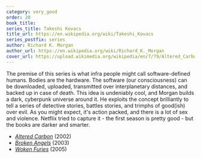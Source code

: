 ```yaml
---
category: very_good
order: 20
book_title:
series_title: Takeshi Kovacs
title_url: https://en.wikipedia.org/wiki/Takeshi_Kovacs
series_postfix: series
author: Richard K. Morgan
author_url: https://en.wikipedia.org/wiki/Richard_K._Morgan
cover_url: https://upload.wikimedia.org/wikipedia/en/7/79/Altered_Carbon_cover_1_%28Amazon%29.jpg
---
```

The premise of this series is what infra people might call software-defined humans. Bodies are the hardware. The software (our consciousness) can be downloaded, uploaded, transmitted over interplanetary distances, and backed up in case of death. This idea is undeniably cool, and Morgan builds a dark, cyberpunk universe around it. He exploits the concept brilliantly to tell a series of detective stories, battles stories, and trimphs of good(ish) over evil. As you might expect, it's action packed, and there is a lot of sex and violence. Netflix tried to capture it - the first season is pretty good - but the books are darker and smarter.
  - [*Altered Carbon*](https://en.wikipedia.org/wiki/Altered_Carbon) (2002)
  - [*Broken Angels*](https://en.wikipedia.org/wiki/Broken_Angels_(novel)) (2003)
  - [*Woken Furies*](https://en.wikipedia.org/wiki/Woken_Furies) (2005)
